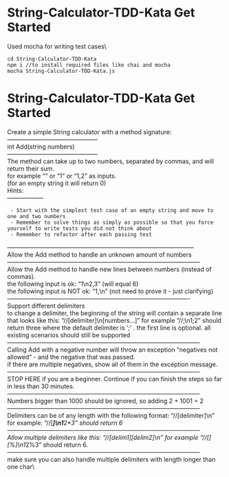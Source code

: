 # String-Calculator-TDD-Kata Get Started
Used mocha for writing test cases\
```
cd String-Calculator-TDD-Kata
npm i //to install required files like chai and mocha
mocha String-Calculator-TDD-Kata.js
```
# String-Calculator-TDD-Kata Get Started
Create a simple String calculator with a method signature:\
———————————————\
int Add(string numbers)\
———————————————\
The method can take up to two numbers, separated by commas, and will return their sum. \
for example “” or “1” or “1,2” as inputs.\
(for an empty string it will return 0) \
Hints:\
——————
```
 - Start with the simplest test case of an empty string and move to one and two numbers
 - Remember to solve things as simply as possible so that you force yourself to write tests you did not think about
 - Remember to refactor after each passing test
 ```
———————————————————————————————\
Allow the Add method to handle an unknown amount of numbers\
————————————————————————————————\
Allow the Add method to handle new lines between numbers (instead of commas).\
the following input is ok: “1\n2,3” (will equal 6)\
the following input is NOT ok: “1,\n” (not need to prove it - just clarifying)\
——————————————————————————————-\
Support different delimiters\
to change a delimiter, the beginning of the string will contain a separate line that looks like this: “//[delimiter]\n[numbers…]” for example “//;\n1;2” should return three where the default delimiter is ‘;’ .
the first line is optional. all existing scenarios should still be supported\
————————————————————————————————\
Calling Add with a negative number will throw an exception “negatives not allowed” - and the negative that was passed. \
if there are multiple negatives, show all of them in the exception message.\
————————————————————————————————\
STOP HERE if you are a beginner. Continue if you can finish the steps so far in less than 30 minutes.\
————————————————————————————————\
Numbers bigger than 1000 should be ignored, so adding 2 + 1001 = 2\
————————————————————————————————\
Delimiters can be of any length with the following format: “//[delimiter]\n” for example: “//[***]\n1***2***3” should return 6\
————————————————————————————————\
Allow multiple delimiters like this: “//[delim1][delim2]\n” for example “//[*][%]\n1*2%3” should return 6.\
————————————————————————————————\
make sure you can also handle multiple delimiters with length longer than one char\
